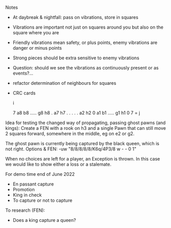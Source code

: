 Notes
- At daybreak & nightfall: pass on vibrations, store in squares
- Vibrations are important not just on squares around you but also on the square where you are
- Friendly vibrations mean safety, or plus points, enemy vibrations are danger or minus points
- Strong pieces should be extra sensitive to enemy vibrations

- Question: should we see the vibrations as continuously present or as events?...
- refactor determination of neighbours for squares
- CRC cards

   i

   7  a8 b8  ..... g8 h8
   .  a7              h7
   .
   .
   .
   .
   .  a2              h2
   0  a1 b1  ..... g1 h1
      0               7  = j

Idea for testing the changed way of propagating, passing ghost pawns (and kings):
Create a FEN with a rook on h3 and a single Pawn that can still move 2 squares forward,
somewhere in the middle, eg on e2 or g2.

The ghost pawn is currently being captured by the black queen, which is not right.
Options & FEN: -uw "8/8/8/8/8/K6q/4P3/8 w - - 0 1"

When no choices are left for a player, an Exception is thrown. In this case we would like to show either a loss or a stalemate.

For demo time end of June 2022
  - En passant capture
  - Promotion
  - King in check
  - To capture or not to capture

To research (FEN):
  - Does a king capture a queen?